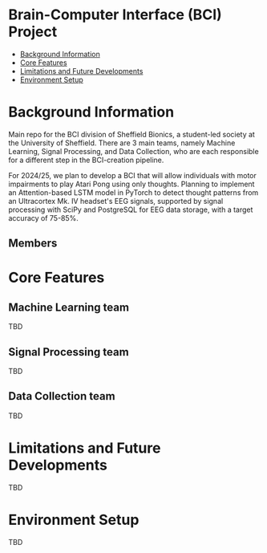 # Brain-Computer Interface (BCI) Project

   * [Background Information](#background-information)
   * [Core Features](#core-features)
   * [Limitations and Future Developments](#limitations-and-future-developments)
   * [Environment Setup](#environment-setup)

# Background Information

Main repo for the BCI division of Sheffield Bionics, a student-led society at the University of Sheffield. There are 3 main teams, namely Machine Learning, Signal Processing, and Data Collection, who are each responsible for a different step in the BCI-creation pipeline.

For 2024/25, we plan to develop a BCI that will allow individuals with motor impairments to play Atari Pong using only thoughts. Planning to implement an Attention-based LSTM model in PyTorch to detect thought patterns from an Ultracortex Mk. IV headset's EEG signals, supported by signal processing with SciPy and PostgreSQL for EEG data storage, with a target accuracy of 75-85%.

## Members



# Core Features
## Machine Learning team

TBD

## Signal Processing team

TBD

## Data Collection team

TBD

# Limitations and Future Developments

TBD

# Environment Setup

TBD
